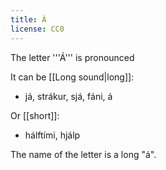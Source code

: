```yaml
---
title: Á
license: CC0
---
```


The letter '''Á''' is pronounced <Audio src="Ssb_.mp3" inline/>. It is not a single sound, but two sounds: "aú". You start by pronouncing the letter [[A]], and then you pronounce the letter [[Ú]] quickly.

It can be [[Long sound|long]]:

* já, strákur, sjá, fáni, á

Or [[short]]:

* hálftími, hjálp

The name of the letter is a long "á".

